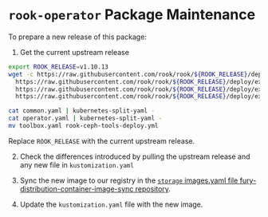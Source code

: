 # `rook-operator` Package Maintenance

To prepare a new release of this package:

1. Get the current upstream release

```bash
export ROOK_RELEASE=v1.10.13
wget -c https://raw.githubusercontent.com/rook/rook/${ROOK_RELEASE}/deploy/examples/common.yaml \
  https://raw.githubusercontent.com/rook/rook/${ROOK_RELEASE}/deploy/examples/crds.yaml \
  https://raw.githubusercontent.com/rook/rook/${ROOK_RELEASE}/deploy/examples/toolbox.yaml \
  https://raw.githubusercontent.com/rook/rook/${ROOK_RELEASE}/deploy/examples/operator.yaml

cat common.yaml | kubernetes-split-yaml -
cat operator.yaml | kubernetes-split-yaml -
mv toolbox.yaml rook-ceph-tools-deploy.yml
```

  Replace `ROOK_RELEASE` with the current upstream release.

2. Check the differences introduced by pulling the upstream release and any new file in `kustomization.yaml`

3. Sync the new image to our registry in the [`storage` images.yaml file fury-distribution-container-image-sync repository](https://github.com/sighupio/fury-distribution-container-image-sync/blob/main/modules/storage/images.yml).

4. Update the `kustomization.yaml` file with the new image.

